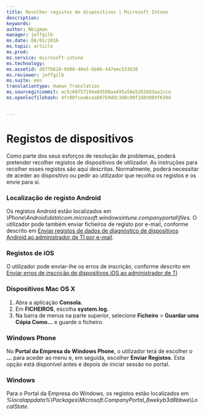 ```yaml
---
title: Recolher registos de dispositivos | Microsoft Intune
description: 
keywords: 
author: Nbigman
manager: jeffgilb
ms.date: 06/01/2016
ms.topic: article
ms.prod: 
ms.service: microsoft-intune
ms.technology: 
ms.assetid: d97fb610-9d88-40e5-bb06-447eec533630
ms.reviewer: jeffgilb
ms.suite: ems
translationtype: Human Translation
ms.sourcegitcommit: ac5c66f57194a84580aa495a58e5281683aa1cca
ms.openlocfilehash: 4fc08fcea6cea897b9ddc3d0c00f2d83069f639d


---
```


# Registos de dispositivos

Como parte dos seus esforços de resolução de problemas, poderá pretender recolher registos de dispositivos de utilizador. As instruções para recolher esses registos são aqui descritas. Normalmente, poderá necessitar de aceder ao dispositivo ou pedir ao utilizador que recolha os registos e os envie para si. 

### Localização de registo Android
Os registos Android estão localizados em *<Android Device>\Phone\Android\data\com.microsoft.windowsintune.companyportal\files*. O utilizador pode também enviar ficheiros de registo por e-mail, conforme descrito em [Enviar registos de dados de diagnóstico de dispositivos Android ao administrador de TI por e-mail](/intune/enduser/send-diagnostic-data-logs-to-your-it-administrator-using-email-android).

### Registos de iOS

O utilizador pode enviar-lhe os erros de inscrição, conforme descrito em [Enviar erros de inscrição de dispositivos iOS ao administrador de TI](/intune/enduser/send-errors-to-your-it-admin-ios)

### Dispositivos Mac OS X

1. Abra a aplicação **Consola**.
2. Em **FICHEIROS**, escolha **system.log**.
3. Na barra de menus na parte superior, selecione **Ficheiro** > **Guardar uma Cópia Como...** e guarde o ficheiro.

### Windows Phone

No **Portal da Empresa do Windows Phone**, o utilizador terá de escolher o **...** para aceder ao menu e, em seguida, escolher **Enviar Registos**. Esta opção está disponível antes e depois de iniciar sessão no portal.

### Windows

Para o Portal da Empresa do Windows, os registos estão localizados em *%localappdata%\Packages\Microsoft.CompanyPortal_8wekyb3d8bbwe\LocalState*.



<!--HONumber=Jun16_HO4-->



